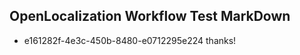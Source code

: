 ## OpenLocalization Workflow Test MarkDown
* e161282f-4e3c-450b-8480-e0712295e224 thanks!

<!--HONumber=Aug16_HO4-->



